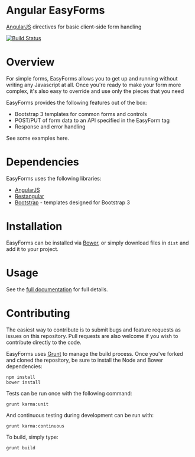 Angular EasyForms
==================

[AngularJS](http://angularjs.org/) directives for basic client-side form handling

[![Build Status](https://travis-ci.org/hxu/angular-easy-forms.png?branch=master)](https://travis-ci.org/hxu/angular-easy-forms)

Overview
========

For simple forms, EasyForms allows you to get up and running without writing any Javascript at all.  Once you're
ready to make your form more complex, it's also easy to override and use only the pieces that you need

EasyForms provides the following features out of the box:

  - Bootstrap 3 templates for common forms and controls
  - POST/PUT of form data to an API specified in the EasyForm tag
  - Response and error handling

See some examples here.

Dependencies
============

EasyForms uses the following libraries:

  - [AngularJS](http://angularjs.org/)
  - [Restangular](https://github.com/mgonto/restangular)
  - [Bootstrap](http://getbootstrap.com/) - templates designed for Bootstrap 3

Installation
============

EasyForms can be installed via [Bower](http://bower.io/), or simply download files in `dist` and add it to your
project.

Usage
=====

See the [full documentation]() for full details.

Contributing
============

The easiest way to contribute is to submit bugs and feature requests as issues on this repository.  Pull requests are
 also welcome if you wish to contribute directly to the code.

EasyForms uses [Grunt](http://gruntjs.com/) to manage the build process.  Once you've forked and cloned the repository,
be sure to install the Node and Bower dependencies:

    npm install
    bower install

Tests can be run once with the following command:

    grunt karma:unit

And continuous testing during development can be run with:

    grunt karma:continuous

To build, simply type:

    grunt build
